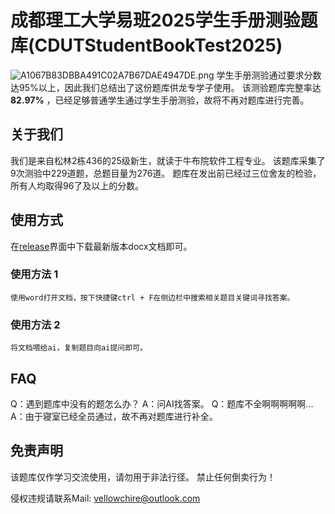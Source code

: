 # 成都理工大学易班2025学生手册测验题库(CDUTStudentBookTest2025)
![A1067B83DBBA491C02A7B67DAE4947DE.png](https://s2.loli.net/2025/09/29/1H3FsvgE62wiJTD.png)
  学生手册测验通过要求分数达95%以上，因此我们总结出了这份题库供龙专学子使用。
  该测验题库完整率达 **82.97%** ，已经足够普通学生通过学生手册测验，故将不再对题库进行完善。

## 关于我们
  我们是来自松林2栋436的25级新生，就读于牛布院软件工程专业。
  该题库采集了9次测验中229道题，总题目量为276道。
  题库在发出前已经过三位舍友的检验，所有人均取得96了及以上的分数。

## 使用方式
  在[release](https://github.com/VellowChire/CDUTStudentBookTest2025/release)界面中下载最新版本docx文档即可。
  ### 使用方法 1
    使用word打开文档，按下快捷键ctrl + F在侧边栏中搜索相关题目关键词寻找答案。
  ### 使用方法 2
    将文档喂给ai，复制题目向ai提问即可。

## FAQ
  Q：遇到题库中没有的题怎么办？
  A：问AI找答案。
  Q：题库不全啊啊啊啊啊...
  A：由于寝室已经全员通过，故不再对题库进行补全。

## 免责声明
  该题库仅作学习交流使用，请勿用于非法行径。
  禁止任何倒卖行为！

  侵权违规请联系Mail: vellowchire@outlook.com
